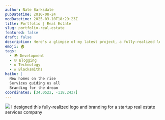 ```yaml
---
author: Nate Barksdale
pubDatetime: 2010-08-24
modDatetime: 2025-03-10T18:29:23Z
title: Portfolio | Real Estate
slug: portfolio-real-estate
featured: false
draft: false
description: Here's a glimpse of my latest project, a fully-realized logo and branding for a startup real estate services company. "Our vision was to create a unique identity that speaks to modern homebuyers and sellers."
emoji: 🏠
tags:
  - 🌍 Development
  - 🌐 Blogging
  - ⚙️ Technology
  - ⚒️ Blacksmiths
haiku: |
  New homes on the rise  
  Services guiding us all  
  Branding for the dream
coordinates: [34.0522, -118.2437]
---
```


![](https://www.natebarksdale.com/wp-content/uploads/portfolio/know_card_530.jpg) I designed this fully-realized logo and branding for a startup real estate services company
